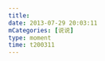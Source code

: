 ```yaml
---
title: 
date: 2013-07-29 20:03:11
mCategories: [说说]
type: moment
time: t200311
---
```


<div id="pics-20130729200311"></div>

<script src="/lib/moment/pics.js"></script>
<script>
var data = [
    {"link": "2013-07-29_000000.jpeg", "type": "shuoshuo"}
];
picsRender(data, "pics-20130729200311");
</script>
